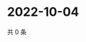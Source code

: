 # 2022-10-04

共 0 条

<!-- BEGIN WEIBO -->
<!-- 最后更新时间 Tue Oct 04 2022 17:22:52 GMT+0800 (China Standard Time) -->

<!-- END WEIBO -->

